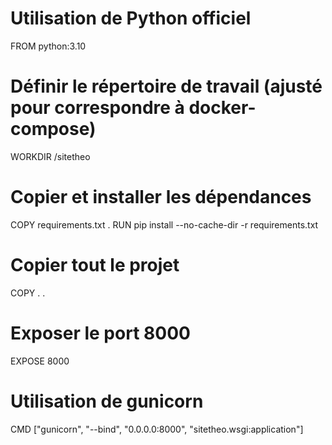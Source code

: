 # Utilisation de Python officiel
FROM python:3.10

# Définir le répertoire de travail (ajusté pour correspondre à docker-compose)
WORKDIR /sitetheo

# Copier et installer les dépendances
COPY requirements.txt .
RUN pip install --no-cache-dir -r requirements.txt

# Copier tout le projet
COPY . .

# Exposer le port 8000
EXPOSE 8000

# Utilisation de gunicorn
CMD ["gunicorn", "--bind", "0.0.0.0:8000", "sitetheo.wsgi:application"]



